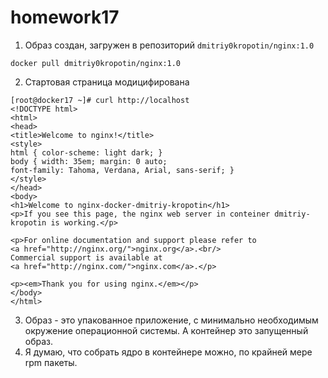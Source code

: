# homework17

1. Образ создан, загружен в репозиторий `dmitriy0kropotin/nginx:1.0`

```
docker pull dmitriy0kropotin/nginx:1.0
```

2. Стартовая страница модицифирована 

```
[root@docker17 ~]# curl http://localhost
<!DOCTYPE html>
<html>
<head>
<title>Welcome to nginx!</title>
<style>
html { color-scheme: light dark; }
body { width: 35em; margin: 0 auto;
font-family: Tahoma, Verdana, Arial, sans-serif; }
</style>
</head>
<body>
<h1>Welcome to nginx-docker-dmitriy-kropotin</h1>
<p>If you see this page, the nginx web server in conteiner dmitriy-kropotin is working.</p>

<p>For online documentation and support please refer to
<a href="http://nginx.org/">nginx.org</a>.<br/>
Commercial support is available at
<a href="http://nginx.com/">nginx.com</a>.</p>

<p><em>Thank you for using nginx.</em></p>
</body>
</html>
```

3. Образ - это упакованное приложение, с минимально необходимым окружение операционной системы. А контейнер это запущенный образ. 
4. Я думаю, что собрать ядро в контейнере можно, по крайней мере rpm пакеты. 
